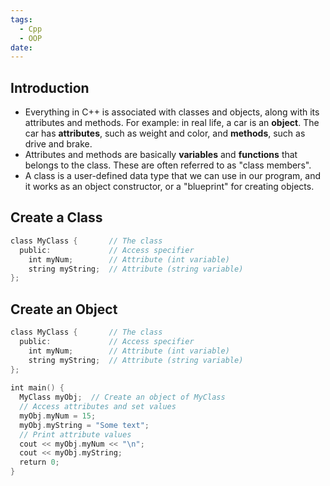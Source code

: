 ```yaml
---
tags:
  - Cpp
  - OOP
date:
---
```

## Introduction 
- Everything in C++ is associated with classes and objects, along with its attributes and methods. For example: in real life, a car is an **object**. The car has **attributes**, such as weight and color, and **methods**, such as drive and brake.
- Attributes and methods are basically **variables** and **functions** that belongs to the class. These are often referred to as "class members".
- A class is a user-defined data type that we can use in our program, and it works as an object constructor, or a "blueprint" for creating objects.
## Create a Class
```cpp
class MyClass {       // The class  
  public:             // Access specifier  
    int myNum;        // Attribute (int variable)  
    string myString;  // Attribute (string variable)  
};
```
## Create an Object
```cpp
class MyClass {       // The class  
  public:             // Access specifier  
    int myNum;        // Attribute (int variable)  
    string myString;  // Attribute (string variable)  
};  
  
int main() {  
  MyClass myObj;  // Create an object of MyClass  
  // Access attributes and set values  
  myObj.myNum = 15;   
  myObj.myString = "Some text";  
  // Print attribute values  
  cout << myObj.myNum << "\n";  
  cout << myObj.myString;  
  return 0;  
}
```
